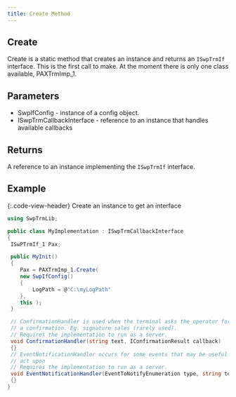 ```yaml
---
title: Create Method
---
```


## Create

Create is a static method that creates an instance and returns an `ISwpTrmIf` interface.
This is the first call to make. At the moment there is only one class available, PAXTrmImp_1.

## Parameters

* SwpIfConfig - instance of a config object.
* ISwpTrmCallbackInterface - reference to an instance that handles available callbacks

## Returns

A reference to an instance implementing the `ISwpTrmIf` interface.

## Example

{:.code-view-header}
Create an instance to get an interface

```c#
using SwpTrmLib;

public class MyImplementation : ISwpTrmCallbackInterface
{
 ISwPTrmIf_1 Pax;

 public MyInit()
 {
    Pax = PAXTrmImp_1.Create(
    new SwpIfConfig()
    {
        LogPath = @"C:\myLogPath"
    },
    this );
 }

 // ConfirmationHandler is used when the terminal asks the operator for
 // a confirmation. Eg. signature sales (rarely used).
 // Requires the implementation to run as a server.
 void ConfirmationHandler(string text, IConfirmationResult callback)
 {}
 // EventNotificationHandler occurs for some events that may be useful to 
 // act upon
 // Requires the implementation to run as a server.
 void EventNotificationHandler(EventToNotifyEnumeration type, string text)
 {}
}
```
